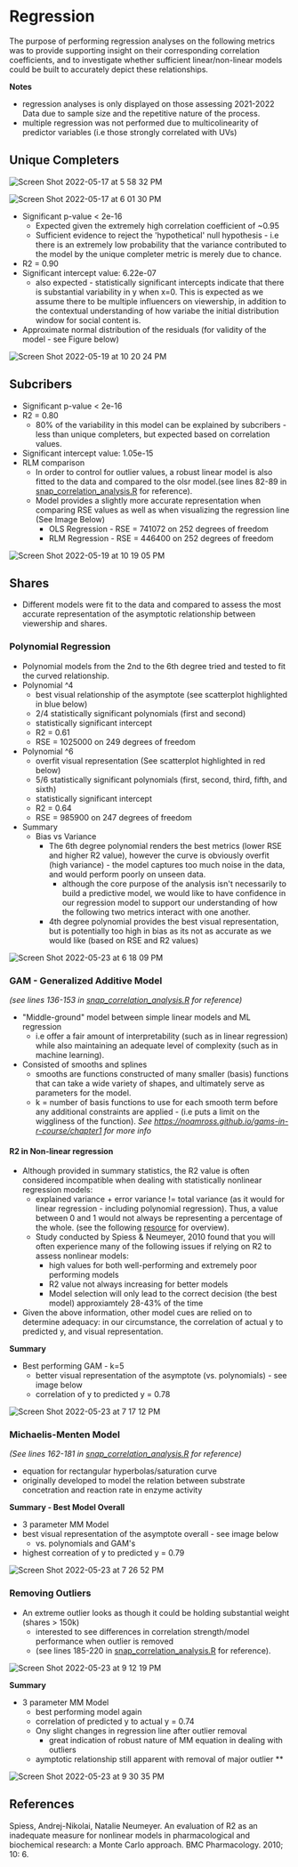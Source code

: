 # Regression 
The purpose of performing regression analyses on the following metrics was to provide supporting insight on their corresponding correlation coefficients, and to investigate whether sufficient linear/non-linear models could be built to accurately depict these relationships. 

**Notes**
- regression analyses is only displayed on those assessing 2021-2022 Data due to sample size and the repetitive nature of the process. 
- multiple regression was not performed due to multicolinearity of predictor variables (i.e those strongly correlated with UVs)

## Unique Completers 
![Screen Shot 2022-05-17 at 5 58 32 PM](https://user-images.githubusercontent.com/79600550/168916960-c8950414-8164-4b14-96df-64b21a7e5aa5.png)

![Screen Shot 2022-05-17 at 6 01 30 PM](https://user-images.githubusercontent.com/79600550/168917346-01f43a19-8b02-420d-9ea1-fc242b63b496.png)
- Significant p-value < 2e-16
    - Expected given the extremely high correlation coefficient of ~0.95
    - Sufficient evidence to reject the 'hypothetical' null hypothesis - i.e there is an extremely low probability that the variance contributed to the model by the unique completer metric is merely due to chance. 
- R2 = 0.90
- Significant intercept value: 6.22e-07
    - also expected - statistically significant intercepts indicate that there is substantial variability in y when x=0. This is expected as we assume there to be multiple influencers on viewership, in addition to the contextual understanding of how variabe the initial distribution window for social content is.
- Approximate normal distribution of the residuals (for validity of the model - see Figure below)

![Screen Shot 2022-05-19 at 10 20 24 PM](https://user-images.githubusercontent.com/79600550/169435780-55340dab-2974-4c67-b366-fd0fabad4d1f.png)

## Subcribers 
- Significant p-value < 2e-16
- R2 = 0.80
    -  80% of the variability in this model can be explained by subcribers - less than unique completers, but expected based on correlation values.
- Significant intercept value: 1.05e-15
- RLM comparison 
    - In order to control for outlier values, a robust linear model is also fitted to the data and compared to the olsr model.(see lines 82-89 in [snap_correlation_analysis.R](https://github.com/a-memme/snapchat_correlation_analysis/blob/main/snap_correlation_analysis.R) for reference).
    - Model provides a slightly more accurate representation when comparing RSE values as well as when visualizing the regression line (See Image Below)
      -  OLS Regression - RSE = 741072 on 252 degrees of freedom
      -  RLM Regression - RSE = 446400 on 252 degrees of freedom

![Screen Shot 2022-05-19 at 10 19 05 PM](https://user-images.githubusercontent.com/79600550/169435666-0ffb3a8b-956e-4ddf-957d-a41bc27f7423.png)


## Shares 
- Different models were fit to the data and compared to assess the most accurate representation of the asymptotic relationship between viewership and shares.


### Polynomial Regression 
- Polynomial models from the 2nd to the 6th degree tried and tested to fit the curved relationship. 
- Polynomial ^4
    -  best visual relationship of the asymptote (see scatterplot highlighted in blue below)
    -  2/4 statistically significant polynomials (first and second)
    -  statistically significant intercept 
    -  R2 = 0.61
    -  RSE = 1025000 on 249 degrees of freedom
- Polynomial ^6
    - overfit visual representation (See scatterplot highlighted in red below)
    - 5/6 statistically significant polynomials (first, second, third, fifth, and sixth)
    - statistically significant intercept 
    - R2 = 0.64
    - RSE = 985900 on 247 degrees of freedom
- Summary 
    -  Bias vs Variance 
        -  The 6th degree polynomial renders the best metrics (lower RSE and higher R2 value), however the curve is obviously overfit (high variance) - the model captures too much noise in the data, and would perform poorly on unseen data. 
            - although the core purpose of the analysis isn't necessarily to build a predictive model, we would like to have confidence in our regression model to support our understanding of how the following two metrics interact with one another. 
        - 4th degree polynomial provides the best visual representation, but is potentially too high in bias as its not as accurate as we would like (based on RSE and R2 values)

![Screen Shot 2022-05-23 at 6 18 09 PM](https://user-images.githubusercontent.com/79600550/169914038-24650332-0228-4dc8-9574-b9302e32f5a7.png)

### GAM - Generalized Additive Model
*(see lines 136-153 in [snap_correlation_analysis.R](https://github.com/a-memme/snapchat_correlation_analysis/blob/main/snap_correlation_analysis.R) for reference)*

- "Middle-ground" model between simple linear models and ML regression
    - i.e offer a fair amount of interpretability (such as in linear regression) while also maintaining an adequate level of complexity (such as in machine learning).
- Consisted of smooths and splines 
    - smooths are functions constructed of many smaller (basis) functions that can take a wide variety of shapes, and ultimately serve as parameters for the model. 
    - k = number of basis functions to use for each smooth term before any additional constraints are applied - (i.e puts a limit on the wiggliness of the function).
*See https://noamross.github.io/gams-in-r-course/chapter1 for more info*

#### R2 in Non-linear regression 
- Although provided in summary statistics, the R2 value is often considered incompatible when dealing with statistically nonlinear regression models:
    - explained variance + error variance != total variance (as it would for linear regression - including polynomial regression). Thus, a value between 0 and 1 would not always be representing a percentage of the whole. (see the following [resource](https://statisticsbyjim.com/regression/r-squared-invalid-nonlinear-regression/) for overview). 
    - Study conducted by Spiess & Neumeyer, 2010 found that you will often experience many of the following issues if relying on R2 to assess nonlinear models:
        - high values for both well-performing and extremely poor performing models 
        - R2 value not always increasing for better models 
        - Model selection will only lead to the correct decision (the best model) approxiamtely 28-43% of the time 
- Given the above information, other model cues are relied on to determine adequacy: in our circumstance, the correlation of actual y to predicted y, and visual representation.
    
**Summary**
- Best performing GAM - k=5
    - better visual representation of the asymptote (vs. polynomials) - see image below
    - correlation of y to predicted y = 0.78

![Screen Shot 2022-05-23 at 7 17 12 PM](https://user-images.githubusercontent.com/79600550/169919388-acc2322b-7f15-41eb-958d-732b73ea3b42.png)

### Michaelis-Menten Model 
*(See lines 162-181 in [snap_correlation_analysis.R](https://github.com/a-memme/snapchat_correlation_analysis/blob/main/snap_correlation_analysis.R) for reference)*
- equation for rectangular hyperbolas/saturation curve 
- originally developed to model the relation between substrate concetration and reaction rate in enzyme activity 

**Summary - Best Model Overall**
- 3 parameter MM Model 
- best visual representation of the asymptote overall - see image below
    -  vs. polynomials and GAM's
- highest correation of y to predicted y = 0.79

![Screen Shot 2022-05-23 at 7 26 52 PM](https://user-images.githubusercontent.com/79600550/169920194-98839ee2-59f4-4759-9d43-ef3c62badedb.png)

### Removing Outliers 
- An extreme outlier looks as though it could be holding substantial weight (shares > 150k)
    - interested to see differences in correlation strength/model performance when outlier is removed 
    - (see lines 185-220 in [snap_correlation_analysis.R](https://github.com/a-memme/snapchat_correlation_analysis/blob/main/snap_correlation_analysis.R) for reference). 

![Screen Shot 2022-05-23 at 9 12 19 PM](https://user-images.githubusercontent.com/79600550/169929953-85097a51-2970-47e3-b447-338fcba7141d.png)

**Summary**
- 3 parameter MM Model 
    - best performing model again
    - correlation of predicted y to actual y = 0.74
    - Ony slight changes in regression line after outlier removal
        - great indication of robust nature of MM equation in dealing with outliers 
    - aymptotic relationship still apparent with removal of major outlier **

![Screen Shot 2022-05-23 at 9 30 35 PM](https://user-images.githubusercontent.com/79600550/169930470-51922488-ef1c-4271-9c5c-7eb69fdca275.png)

## References
Spiess, Andrej-Nikolai, Natalie Neumeyer. An evaluation of R2 as an inadequate measure for nonlinear models in pharmacological and biochemical research: a Monte Carlo approach. BMC Pharmacology. 2010; 10: 6.
